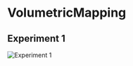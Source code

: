 # VolumetricMapping

## Experiment 1 
![Experiment 1](https://github.com/Maaz-qureshi98/VolumetricMapping/blob/main/1.1.jpg)
